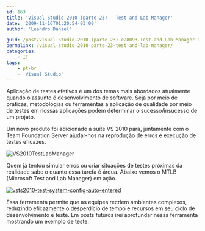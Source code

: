 ```yaml
---
id: 163
title: 'Visual Studio 2010 (parte 23) – Test and Lab Manager'
date: '2009-11-16T01:20:54-03:00'
author: 'Leandro Daniel'

guid: /post/Visual-Studio-2010-(parte-23)-e28093-Test-and-Lab-Manager.aspx
permalink: /visual-studio-2010-parte-23-test-and-lab-manager/
categories:
    - IT
tags:
    - pt-br
    - 'Visual Studio'
---
```


Aplicação de testes efetivos é um dos temas mais abordados atualmente quando o assunto é desenvolvimento de software. Seja por meio de práticas, metodologias ou ferramentas a aplicação de qualidade por meio de testes em nossas aplicações podem determinar o sucesso/insucesso de um projeto.

Um novo produto foi adicionado a suíte VS 2010 para, juntamente com o Team Foundation Server ajudar-nos na reprodução de erros e execução de testes eficazes.

![VS2010TestLabManager](http://leandrodaniel.com/pics/WindowsLiveWriter/VisualStudio2010parte23TestandLabManager/0F40A2BD/VS2010TestLabManager.gif "VS2010TestLabManager")

Quem já tentou simular erros ou criar situações de testes próximas da realidade sabe o quanto essa tarefa é árdua. Abaixo vemos o MTLB (Microsoft Test and Lab Manager) em ação.

[![vsts2010-test-system-config-auto-entered](http://leandrodaniel.com/pics/WindowsLiveWriter/VisualStudio2010parte23TestandLabManager/59B7BACA/vsts2010testsystemconfigautoentered_thumb.png "vsts2010-test-system-config-auto-entered")](http://leandrodaniel.com/pics/WindowsLiveWriter/VisualStudio2010parte23TestandLabManager/35A28608/vsts2010testsystemconfigautoentered.png)

Essa ferramenta permite que as equipes recriem ambientes complexos, reduzindo eficazmente o desperdício de tempo e recursos em seu ciclo de desenvolvimento e teste. Em posts futuros irei aprofundar nessa ferramenta mostrando um exemplo de teste.

